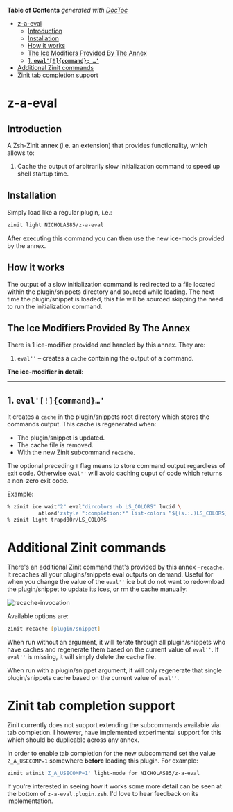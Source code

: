 <!-- START doctoc generated TOC please keep comment here to allow auto update -->
<!-- DON'T EDIT THIS SECTION, INSTEAD RE-RUN doctoc TO UPDATE -->
**Table of Contents**  *generated with [DocToc](https://github.com/thlorenz/doctoc)*

- [z-a-eval](#z-a-eval)
  - [Introduction](#introduction)
  - [Installation](#installation)
  - [How it works](#how-it-works)
  - [The Ice Modifiers Provided By The Annex](#the-ice-modifiers-provided-by-the-annex)
  - [1. **`eval'[!]{command}; …'`**](#1-evalcommand-)
- [Additional Zinit commands](#additional-zinit-commands)
- [Zinit tab completion support](#zinit-tab-completion-support)

<!-- END doctoc generated TOC please keep comment here to allow auto update -->

# z-a-eval

## Introduction

A Zsh-Zinit annex (i.e. an extension) that provides functionality, which
allows to:

  1. Cache the output of arbitrarily slow initialization command to speed up shell startup time.

## Installation

Simply load like a regular plugin, i.e.:

```zsh
zinit light NICHOLAS85/z-a-eval
```

After executing this command you can then use the new ice-mods provided by
the annex.

## How it works

The output of a slow initialization command is redirected to a file located within the plugin/snippets directory and sourced while loading. The next time the plugin/snippet is loaded, this file will be sourced skipping the need to run the initialization command.

## The Ice Modifiers Provided By The Annex

There is 1 ice-modifier provided and handled by this annex. They are:
  1. `eval''` – creates a `cache` containing the output of a command.

**The ice-modifier in detail:**

---

## 1. **`eval'[!]{command}…'`**

It creates a `cache` in the plugin/snippets root directory which stores the commands output. This cache is regenerated when:
- The plugin/snippet is updated.
- The cache file is removed.
- With the new Zinit subcommand `recache`.

The optional preceding `!` flag means to store command output regardless of exit code. Otherwise `eval''` will avoid caching ouput of code which returns a non-zero exit code.

Example:

```zsh
% zinit ice wait"2" eval"dircolors -b LS_COLORS" lucid \
          atload'zstyle ":completion:*" list-colors “${(s.:.)LS_COLORS}”'
% zinit light trapd00r/LS_COLORS
```


# Additional Zinit commands

There's an additional Zinit command that's provided by this annex
–`recache`. It recaches all your plugins/snippets eval outputs on demand. Useful for when you change the value of the `eval''` ice but do not want to redownload the plugin/snippet to update its ices, or rm the cache manually:

![recache-invocation](https://raw.githubusercontent.com/NICHOLAS85/z-a-eval/master/images/recache.png)

Available options are:

```zsh
zinit recache [plugin/snippet]
```

When run without an argument, it will iterate through all plugin/snippets who have caches and regenerate them based on the current value of `eval''`. If `eval''` is missing, it will simply delete the cache file.

When run with a plugin/snippet argument, it will only regenerate that single plugin/snippets cache based on the current value of `eval''`.

# Zinit tab completion support
Zinit currently does not support extending the subcommands available via tab completion. I however, have implemented experimental support for this which should be duplicable across any annex.

In order to enable tab completion for the new subcommand set the value `Z_A_USECOMP=1` somewhere **before** loading this plugin. For example:
```zsh
zinit atinit'Z_A_USECOMP=1' light-mode for NICHOLAS85/z-a-eval
```

If you're interested in seeing how it works some more detail can be seen at the bottom of `z-a-eval.plugin.zsh`. I'd love to hear feedback on its implementation.
